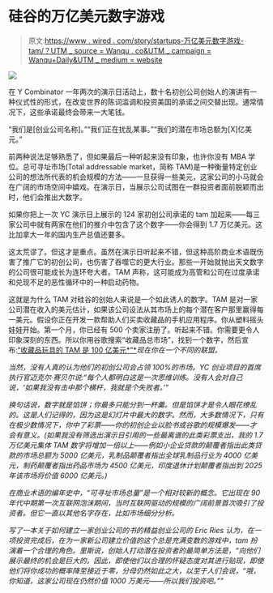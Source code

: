 # 硅谷的万亿美元数字游戏

> 原文:[https://www . wired . com/story/startups-万亿美元数字游戏-tam/？UTM _ source = Wanqu . co&UTM _ campaign = Wanqu+Daily&UTM _ medium = website](https://www.wired.com/story/startups-trillion-dollar-numbers-game-tam/?utm_source=wanqu.co&utm_campaign=Wanqu+Daily&utm_medium=website)

![](../Images/163b0a2c0a6ca03af0fa4253f889b787.png)

在 Y Combinator 一年两次的演示日活动上，数十名初创公司创始人的演讲有一种仪式性的形式，在改变世界的陈词滥调和投资美国的承诺之间交替出现。通常情况下，这些承诺最终会带来一大笔钱。

“我们是[创业公司名称]。”“我们正在扰乱某事。”“我们的潜在市场总额为[X]亿美元。”

前两种说法足够熟悉了，但如果最后一种听起来没有印象，也许你没有 MBA 学位。总可寻址市场(Total addressable market，简称 TAM)是一种衡量特定创业公司的想法所代表的机会规模的方法——一旦获得一些美元，这家公司的小马就会在广阔的市场空间中嬉戏。在演示日，当展示公司试图在一群投资者面前脱颖而出时，他们会推出大数字。

如果你把上一次 YC 演示日上展示的 124 家初创公司承诺的 tam 加起来——每三家公司中就有两家在他们的推介中包含了这个数字——你会得到 1.7 万亿美元。这比加拿大一年的国内生产总值还要多。

这太荒谬了。但这才是重点。虽然在演示日听起来不错，但这种高阶商业术语既伤害了推广它的初创公司，也伤害了吞噬它的更大行业。那些一开始就抛出天文数字的公司很可能成长为连环夸大者。TAM 声称，这可能成为高管和公司在过度承诺和兑现不足的恶性循环中的一种启动药物。

这就是为什么 TAM 对硅谷的创始人来说是一个如此诱人的数字。TAM 是对一家公司潜在收入的美元估计，如果该公司设法从其市场上的每个潜在客户那里赢得每一美元。假设你正在开发一款帮助人们买卖收藏品的手机应用程序。你从塑料摇头娃娃开始。第一个月，你已经有 500 个卖家注册了。听起来不错。你需要更令人印象深刻的东西。所以你用谷歌搜索“收藏品总市场”，找到一个数字，然后宣布:[“收藏品玩具的 TAM 是 100 亿美元*”*](http://blog.hobbydb.com/2016/04/16/how-big-are-the-collectible-markets/)*现在你在一个不同的联盟。*

*当然，没有人真的认为他们的初创公司会占领 100%的市场。YC 创业项目的首席执行官迈克尔·赛贝尔说:“每个人都明白这是一次思维训练。没有人会对自己说，‘如果我没有击中那个横杆，我就是个失败者。’"*

*换句话说，数字就是馅饼；你最多只能分到一杯羹。但是馅饼才是令人眼花缭乱的。这是人们记得的，因为这是幻灯片中最大的数字。然而，大多数情况下，只有在极少数情况下，你中了彩票——你的初创企业以脸书或谷歌的规模爆发——才会有意义。(如果我没有筛选出演示日引用的一些最离谱的此类彩票支出，我的 1.7 万亿美元集体 TAM 数字将增加一倍以上——例如小企业贷款的颠覆者指出此类贷款的市场总额为 5000 亿美元，乳制品颠覆者指出全球乳制品行业为 4000 亿美元，制药颠覆者指出药品市场为 4500 亿美元，印度退休计划颠覆者指出到 2025 年该市场将价值 6000 亿美元。)*

*在商业术语的编年史中，“可寻址市场总量”是一个相对较新的概念。它出现在 90 年代中期第一次互联网泡沫期间，当时互联网驱动的规模的广阔前景首次吸引了投资者。但它一直以其他名字存在，比如市场细分分析。*

*写了一本关于如何建立一家创业公司的书的精益创业公司的 Eric Ries 认为，在一项投资完成后，在为一家新公司建立价值的这个总是充满变数的游戏中，tam 扮演着一个合理的角色。里斯说，创始人打动潜在投资者的最简单方法是，“向他们展示最终的机会是巨大的。因此，即使他们以合理的怀疑态度对其进行贴现，即使他们将你成功的概率降至接近于零，分母仍然如此之大，以至于人们会说，“哦，你知道，这家公司现在仍然价值 1000 万美元——所以我们投资吧。”"*